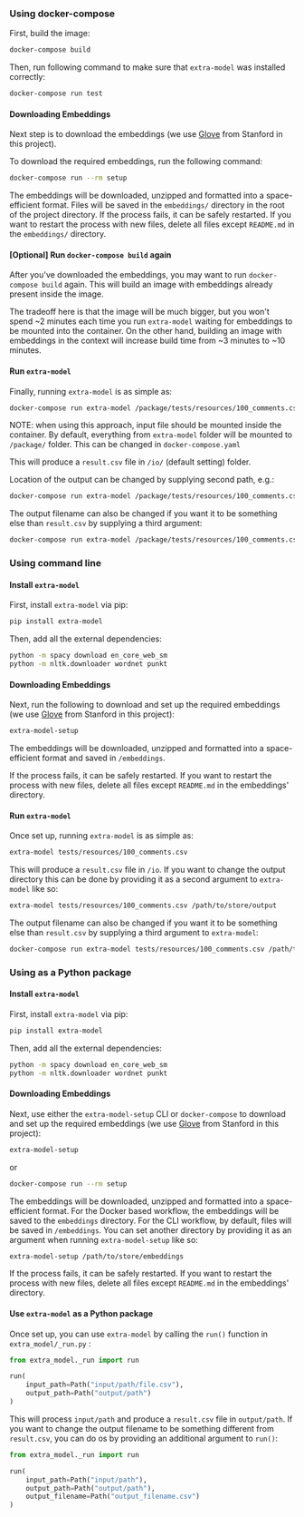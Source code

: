 ### Using docker-compose

First, build the image:

```bash
docker-compose build
```

Then, run following command to make sure that `extra-model` was installed correctly:

```bash
docker-compose run test
```

#### Downloading Embeddings

Next step is to download the embeddings (we use [Glove](https://nlp.stanford.edu/projects/glove/) from Stanford in this project).

To download the required embeddings, run the following command:

```bash
docker-compose run --rm setup
```

The embeddings will be downloaded, unzipped and formatted into a space-efficient format. Files will be saved in the `embeddings/` directory in the root of the project directory. If the process fails, it can be safely restarted. If you want to restart the process with new files, delete all files except `README.md` in the `embeddings/` directory.

#### [Optional] Run `docker-compose build` again

After you've downloaded the embeddings, you may want to run `docker-compose build` again. 
This will build an image with embeddings already present inside the image. 

The tradeoff here is that the image will be much bigger, but you won't spend ~2 minutes each time you run `extra-model` waiting for embeddings to be mounted into the container.
On the other hand, building an image with embeddings in the context will increase build time from ~3 minutes to ~10 minutes.

#### Run `extra-model`

Finally, running `extra-model` is as simple as:

```bash
docker-compose run extra-model /package/tests/resources/100_comments.csv
```

NOTE: when using this approach, input file should be mounted inside the container.
By default, everything from `extra-model` folder will be mounted to `/package/` folder.
This can be changed in `docker-compose.yaml`

This will produce a `result.csv` file in `/io/` (default setting) folder.

Location of the output can be changed by supplying second path, e.g.:

```bash
docker-compose run extra-model /package/tests/resources/100_comments.csv /io/another_folder
```

The output filename can also be changed if you want it to be something else than `result.csv` by supplying a third argument:

```bash
docker-compose run extra-model /package/tests/resources/100_comments.csv /io/another_folder another_filename.csv
```

### Using command line

#### Install `extra-model`

First, install `extra-model` via pip:

```bash
pip install extra-model
```

Then, add all the external dependencies:

```bash
python -m spacy download en_core_web_sm
python -m nltk.downloader wordnet punkt
```

#### Downloading Embeddings

Next, run the following to download and set up the required embeddings (we use [Glove](https://nlp.stanford.edu/projects/glove/) from Stanford in this project):

```bash
extra-model-setup
```

The embeddings will be downloaded, unzipped and formatted into a space-efficient format and saved in `/embeddings`.

If the process fails, it can be safely restarted. If you want to restart the process with new files, delete all files except `README.md` in the embeddings' directory.

#### Run `extra-model`

Once set up, running `extra-model` is as simple as:

```bash
extra-model tests/resources/100_comments.csv
```

This will produce a `result.csv` file in `/io`. If you want to change the output directory this can be done by providing it as a second argument to `extra-model` like so:

```bash
extra-model tests/resources/100_comments.csv /path/to/store/output
```

The output filename can also be changed if you want it to be something else than `result.csv` by supplying a third argument to `extra-model`:

```bash
docker-compose run extra-model tests/resources/100_comments.csv /path/to/store/output another_filename.csv
```

### Using as a Python package

#### Install `extra-model`

First, install `extra-model` via pip:

```bash
pip install extra-model
```

Then, add all the external dependencies:

```bash
python -m spacy download en_core_web_sm
python -m nltk.downloader wordnet punkt
```

#### Downloading Embeddings

Next, use either the `extra-model-setup` CLI or `docker-compose` to download and set up the required embeddings (we use [Glove](https://nlp.stanford.edu/projects/glove/) from Stanford in this project):

```bash
extra-model-setup
```

or

```bash
docker-compose run --rm setup
```


The embeddings will be downloaded, unzipped and formatted into a space-efficient format. For the Docker based workflow, the embeddings will be saved to the `embeddings` directory. For the CLI workflow, by default, files will be saved in `/embeddings`. You can set another directory by providing it as an argument when running `extra-model-setup` like so:

```bash
extra-model-setup /path/to/store/embeddings
```


If the process fails, it can be safely restarted. If you want to restart the process with new files, delete all files except `README.md` in the embeddings' directory.

#### Use `extra-model` as a Python package

Once set up, you can use `extra-model` by calling the `run()` function in `extra_model/_run.py` :

```python
from extra_model._run import run

run(
    input_path=Path("input/path/file.csv"),
    output_path=Path("output/path")
)
```

This will process `input/path` and produce a `result.csv` file in `output/path`. If you want to change the output filename to be something different from `result.csv`, you can do os by providing an additional argument to `run()`:

```python
from extra_model._run import run

run(
    input_path=Path("input/path"),
    output_path=Path("output/path"),
    output_filename=Path("output_filename.csv")
)
```

